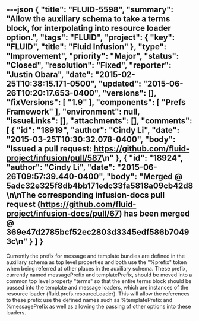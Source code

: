 ---json
{
  "title": "FLUID-5598",
  "summary": "Allow the auxiliary schema to take a terms block, for interpolating into resource loader option.",
  "tags": "FLUID",
  "project": {
    "key": "FLUID",
    "title": "Fluid Infusion"
  },
  "type": "Improvement",
  "priority": "Major",
  "status": "Closed",
  "resolution": "Fixed",
  "reporter": "Justin Obara",
  "date": "2015-02-25T10:38:15.171-0500",
  "updated": "2015-06-26T10:20:17.653-0400",
  "versions": [],
  "fixVersions": [
    "1.9"
  ],
  "components": [
    "Prefs Framework"
  ],
  "environment": null,
  "issueLinks": [],
  "attachments": [],
  "comments": [
    {
      "id": "18919",
      "author": "Cindy Li",
      "date": "2015-03-25T10:30:32.078-0400",
      "body": "Issued a pull request: <https://github.com/fluid-project/infusion/pull/587>\n"
    },
    {
      "id": "18924",
      "author": "Cindy Li",
      "date": "2015-06-26T09:57:39.440-0400",
      "body": "Merged @ 5adc32e325f8db4bb171edc33fa5818a09cb42d8\n\nThe corresponding infusion-docs pull request (<https://github.com/fluid-project/infusion-docs/pull/67>) has been merged @ 369e47d2785bcf52ec2803d3345edf586b70493c\n"
    }
  ]
}
---
Currently the prefix for message and template bundles are defined in the auxiliary schema as top level properties and both use the "%prefix" token when being referred at other places in the auxiliary schema. These prefix, currently named messagePrefix and templatePrefix, should be moved into a common top level property "terms" so that the entire terms block should be passed into the template and message loaders, which are instances of the resource loader (fluid.prefs.resourceLoader). This will allow the references to these prefix use the defined names such as %templatePrefix and %messagePrefix as well as allowing the passing of other options into these loaders.

        